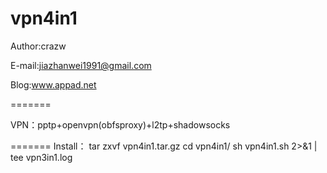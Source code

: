 vpn4in1
=======

Author:crazw

E-mail:jiazhanwei1991@gmail.com

Blog:www.appad.net

=======

VPN：pptp+openvpn(obfsproxy)+l2tp+shadowsocks

=======
Install：
  tar zxvf vpn4in1.tar.gz
  cd vpn4in1/
  sh vpn4in1.sh 2>&1 | tee vpn3in1.log

